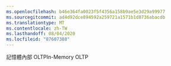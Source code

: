 ```yaml
---
ms.openlocfilehash: b46e364fa0023f5f4356a158b9ae5e3d29a99977
ms.sourcegitcommit: ad4d92dce894592a259721a1571b1d8736abacdb
ms.translationtype: MT
ms.contentlocale: zh-TW
ms.lasthandoff: 08/04/2020
ms.locfileid: "87607388"
---
```

 <span data-ttu-id="5e1a5-101">記憶體內部 OLTP</span><span class="sxs-lookup"><span data-stu-id="5e1a5-101">In-Memory OLTP</span></span> 